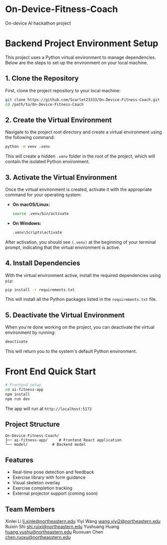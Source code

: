 # On-Device-Fitness-Coach
On-device AI hackathon project

# Backend Project Environment Setup

This project uses a Python virtual environment to manage dependencies. Below are the steps to set up the environment on your local machine.

## 1. Clone the Repository

First, clone the project repository to your local machine:

```bash
git clone https://github.com/Scarlet23333/On-Device-Fitness-Coach.git
cd /path/to/On-Device-Fitness-Coach
```

## 2. Create the Virtual Environment

Navigate to the project root directory and create a virtual environment using the following command:

```bash
python -m venv .venv
```

This will create a hidden `.venv` folder in the root of the project, which will contain the isolated Python environment.

## 3. Activate the Virtual Environment

Once the virtual environment is created, activate it with the appropriate command for your operating system:

- **On macOS/Linux:**

  ```bash
  source .venv/bin/activate
  ```

- **On Windows:**

  ```bash
  .venv\Scripts\activate
  ```

After activation, you should see `(.venv)` at the beginning of your terminal prompt, indicating that the virtual environment is active.

## 4. Install Dependencies

With the virtual environment active, install the required dependencies using `pip`:

```bash
pip install -r requirements.txt
```

This will install all the Python packages listed in the `requirements.txt` file.

## 5. Deactivate the Virtual Environment

When you're done working on the project, you can deactivate the virtual environment by running:

```bash
deactivate
```

This will return you to the system's default Python environment.


# Front End Quick Start

```bash
# Frontend setup
cd ai-fitness-app
npm install
npm run dev
```

The app will run at `http://localhost:5173`

## Project Structure

```
On-Device-Fitness-Coach/
├── ai-fitness-app/     # Frontend React application
└── model/           # Backend model
```

## Features
- Real-time pose detection and feedback
- Exercise library with form guidance
- Visual skeleton overlay
- Exercise completion tracking
- External projector support (coming soon)

## Team Members
Xinlei Li 		li.xinle@northeastern.edu
Yiyi Wang  		wang.yiyi2@northeastern.edu
Ruixin Shi 		shi.ruixi@northeastern.edu
Yushuang Huang	huang.yushu@northeastern.edu
Ruoxuan Chen 	chen.ruoxu@northeasstern.edu
